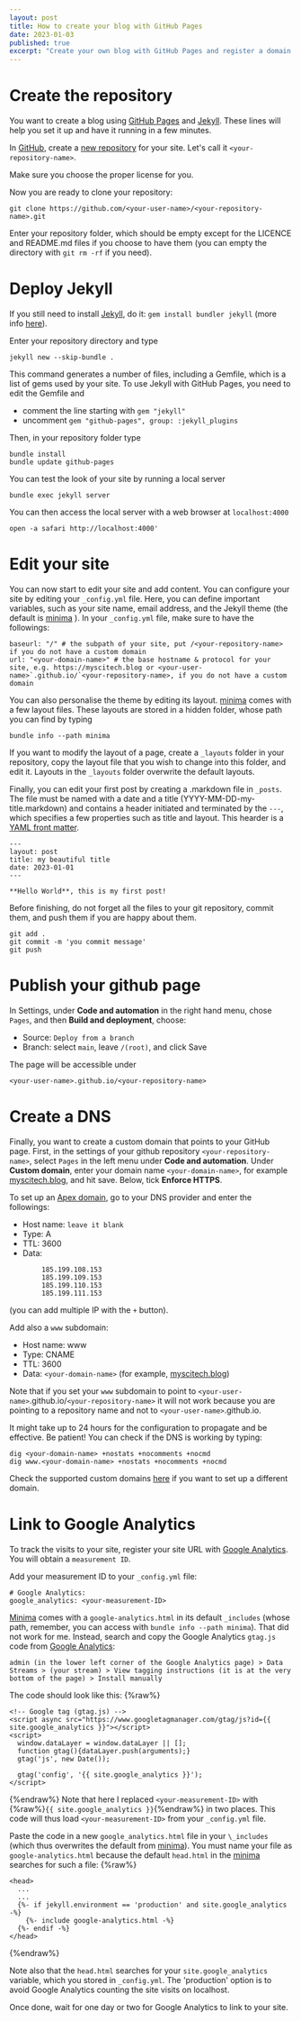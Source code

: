 ```yaml
---
layout: post
title: How to create your blog with GitHub Pages
date: 2023-01-03
published: true
excerpt: "Create your own blog with GitHub Pages and register a domain to point to it, without interfering with your github.io page and other repository pages."
---
```


# Create the repository
You want to create a blog using [GitHub Pages][github-pages] and [Jekyll][jekyll].
These lines will help you set it up and have it running in a few minutes. 

In [GitHub][github], create a [new repository][github-new] for your site. Let's call it `<your-repository-name>`.

Make sure you choose the proper license for you. 

Now you are ready to clone your repository:

```
git clone https://github.com/<your-user-name>/<your-repository-name>.git
```

Enter your repository folder, which should be empty except for the LICENCE and README.md files if you choose to have them (you can empty the directory with `git rm -rf` if you need).

# Deploy Jekyll

If you still need to install [Jekyll][jekyll], do it: `gem install bundler jekyll` (more info [here][jekyll-install]).

Enter your repository directory and type
```
jekyll new --skip-bundle .
```

This command generates a number of files, including a Gemfile, which is a list of gems used by your site.
To use Jekyll with GitHub Pages, you need to edit the Gemfile and

- comment the line starting with `gem "jekyll"`
- uncomment `gem "github-pages", group: :jekyll_plugins`

Then, in your repository folder type
```
bundle install
bundle update github-pages
```

You can test the look of your site by running a local server
```
bundle exec jekyll server
```
You can then access the local server with a web browser at `localhost:4000`

```
open -a safari http://localhost:4000'
```

# Edit your site
You can now start to edit your site and add content. You can configure your site by editing your `_config.yml` file. Here, you can define important variables, such as your site name, email address, and the Jekyll theme (the default is [minima][minima] ). In your `_config.yml` file, make sure to have the followings:
```
baseurl: "/" # the subpath of your site, put /<your-repository-name> if you do not have a custom domain 
url: "<your-domain-name>" # the base hostname & protocol for your site, e.g. https://myscitech.blog or <your-user-name>`.github.io/`<your-repository-name>, if you do not have a custom domain
```

You can also personalise the theme by editing its layout. [minima][minima] comes with a few layout files. These layouts are stored in a hidden folder, whose path you can find by typing 
```
bundle info --path minima
``` 

If you want to modify the layout of a page, create a `_layouts` folder in your repository, copy the layout file that you wish to change into this folder, and edit it. Layouts in the `_layouts` folder overwrite the default layouts.

Finally, you can edit your first post by creating a .markdown file in `_posts`. The file must be named with a date and a title (YYYY-MM-DD-my-title.markdown) and contains a header initiated and terminated by the `---`, which specifies a few properties such as title and layout. This hearder is a [YAML front matter][yaml-front-matter].
```
---
layout: post
title: my beautiful title
date: 2023-01-01
---

**Hello World**, this is my first post!
```
Before finishing, do not forget all the files to your git repository, commit them, and push them if you are happy about them.
```
git add .
git commit -m 'you commit message'
git push
```

# Publish your github page 

In Settings, under **Code and automation** in the right hand menu, chose `Pages`, and then **Build and deployment**, choose:
- Source: `Deploy from a branch`
- Branch: select `main`, leave `/(root)`, and click Save

The page will be accessible under 
```
<your-user-name>.github.io/<your-repository-name>
```

# Create a DNS

Finally, you want to create a custom domain that points to your GitHub page. First, in the settings of your github repository `<your-repository-name>`, select `Pages` in the left menu under **Code and automation**. 
Under **Custom domain**, enter your domain name `<your-domain-name>`, for example [myscitech.blog][this-blog], and hit save. Below, tick **Enforce HTTPS**. 

To set up an [Apex domain][github-pages-apex], go to your DNS provider and enter the followings:
- Host name: `leave it blank`
- Type: A
- TTL: 3600
- Data: 
```
        185.199.108.153
        185.199.109.153
        185.199.110.153
        185.199.111.153
```
(you can add multiple IP with the `+` button).

Add also a `www` subdomain:
- Host name: www
- Type: CNAME
- TTL: 3600
- Data: `<your-domain-name>` (for example, [myscitech.blog][this-blog])

Note that if you set your `www` subdomain to point to `<your-user-name>`.github.io/`<your-repository-name>` it will not work because you are pointing to a repository name and not to `<your-user-name>`.github.io.

It might take up to 24 hours for the configuration to propagate and be effective. Be patient!
You can check if the DNS is working by typing:
```
dig <your-domain-name> +nostats +nocomments +nocmd
dig www.<your-domain-name> +nostats +nocomments +nocmd
```

Check the supported custom domains [here][github-dns] if you want to set up a different domain.

# Link to Google Analytics

To track the visits to your site, register your site URL with [Google Analytics][google-analytics]. You will obtain a `measurement ID`.

Add your measurement ID to your `_config.yml` file:

```
# Google Analytics:
google_analytics: <your-measurement-ID>
```
[Minima][minima] comes with a `google-analytics.html` in its default `_includes` (whose path, remember, you can access with `bundle info --path minima`). That did not work for me. 
Instead, search and copy the Google Analytics `gtag.js` code from [Google Analytics][google-analytics]:
```
admin (in the lower left corner of the Google Analytics page) > Data Streams > (your stream) > View tagging instructions (it is at the very bottom of the page) > Install manually
```
The code should look like this: 
{%raw%}
```
<!-- Google tag (gtag.js) -->
<script async src="https://www.googletagmanager.com/gtag/js?id={{ site.google_analytics }}"></script>
<script>
  window.dataLayer = window.dataLayer || [];
  function gtag(){dataLayer.push(arguments);}
  gtag('js', new Date());

  gtag('config', '{{ site.google_analytics }}');
</script>
```
{%endraw%}
Note that here I replaced `<your-measurement-ID>` with {%raw%}`{{ site.google_analytics }}`{%endraw%} in two places. 
This code will thus load `<your-measurement-ID>` from your `_config.yml` file.

Paste the code in a new `google_analytics.html` file in your `\_includes` (which thus overwrites the default from [minima][minima]). 
You must name your file as `google-analytics.html` because the default `head.html` in the [minima][minima] searches for such a file:
{%raw%}
```
<head>
  ...
  ...
  {%- if jekyll.environment == 'production' and site.google_analytics -%}
    {%- include google-analytics.html -%}
  {%- endif -%}
</head>
```
{%endraw%}

Note also that the `head.html` searches for your `site.google_analytics` variable, which you stored in `_config.yml`. 
The 'production' option is to avoid Google Analytics counting the site visits on localhost. 

Once done, wait for one day or two for Google Analytics to link to your site.

[github-pages]: https://pages.github.com
[github-pages-apex]: https://docs.github.com/en/pages/configuring-a-custom-domain-for-your-github-pages-site/about-custom-domains-and-github-pages#using-an-apex-domain-for-your-github-pages-site
[github]: https://github.com
[github-new]: https://github.com/new
[github-dns]: https://docs.github.com/en/pages/configuring-a-custom-domain-for-your-github-pages-site/about-custom-domains-and-github-pages#supported-custom-domains
[jekyll]: https://jekyllrb.com
[jekyll-install]: https://jekyllrb.com/docs/
[minima]: https://github.com/jekyll/minima#minima
[this-blog]: https://myscitech.blog
[yaml-front-matter]: https://jekyllrb.com/docs/front-matter/
[google-analytics]: https://analytics.google.com
